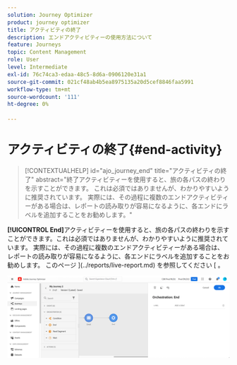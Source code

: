 ```yaml
---
solution: Journey Optimizer
product: journey optimizer
title: アクティビティの終了
description: エンドアクティビティーの使用方法について
feature: Journeys
topic: Content Management
role: User
level: Intermediate
exl-id: 76c74ca3-edaa-48c5-8d6a-0906120e31a1
source-git-commit: 021cf48ab4b5ea8975135a20d5cef8846faa5991
workflow-type: tm+mt
source-wordcount: '111'
ht-degree: 0%

---
```


# アクティビティの終了{#end-activity}

>[!CONTEXTUALHELP]
>id="ajo_journey_end"
>title="アクティビティの終了"
>abstract="終了アクティビティーを使用すると、旅の各パスの終わりを示すことができます。 これは必須ではありませんが、わかりやすいように推奨されています。 実際には、その過程に複数のエンドアクティビティーがある場合は、レポートの読み取りが容易になるように、各エンドにラベルを追加することをお勧めします。"

**[!UICONTROL End]**&#x200B;アクティビティーを使用すると、旅の各パスの終わりを示すことができます。これは必須ではありませんが、わかりやすいように推奨されています。 実際には、その過程に複数のエンドアクティビティーがある場合は、レポートの読み取りが容易になるように、各エンドにラベルを追加することをお勧めします。 このページ ](../reports/live-report.md) を参照してください [ 。

![](assets/journey54.png)
